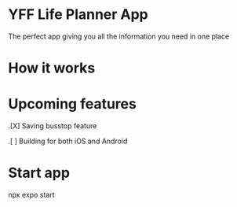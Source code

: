 # YFF Life Planner App
The perfect app giving you all the information you need in one place

# How it works


# Upcoming features
.[X] Saving busstop feature

.[ ] Building for both iOS and Android

# Start app
npx expo start